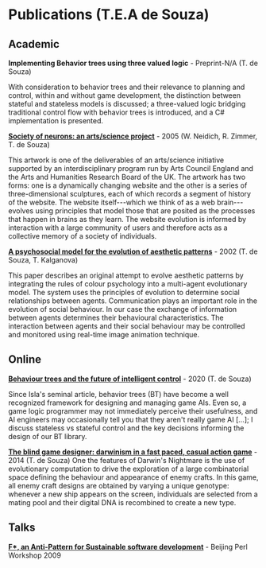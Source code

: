 # Publications (T.E.A de Souza)

## Academic

**Implementing Behavior trees using three valued logic** - Preprint-N/A (T. de Souza) 

With consideration to behavior trees and their relevance to planning and control, within and without game development, the distinction between stateful and stateless models is discussed; a three-valued logic bridging traditional control flow with behavior trees is introduced, and a C# implementation is presented.

**[Society of neurons: an arts/science project](https://dl.acm.org/doi/10.1145/1056224.1056281)** - 2005 (W. Neidich, R. Zimmer, T. de Souza)

This artwork is one of the deliverables of an arts/science initiative supported by an interdisciplinary program run by Arts Council England and the Arts and Humanities Research Board of the UK. The artwork has two forms: one is a dynamically changing website and the other is a series of three-dimensional sculptures, each of which records a segment of history of the website. The website itself---which we think of as a web brain---evolves using principles that model those that are posited as the processes that happen in brains as they learn. The website evolution is informed by interaction with a large community of users and therefore acts as a collective memory of a society of individuals.

**[A psychosocial model for the evolution of aesthetic patterns](https://bura.brunel.ac.uk/handle/2438/11034)** - 2002 (T. de Souza, T. Kalganova)

This paper describes an original attempt to evolve aesthetic patterns by integrating the rules of colour psychology into a multi-agent evolutionary model. The system uses the principles of evolution to determine social relationships between agents. Communication plays an important role in the evolution of social behaviour. In our case the exchange of information between agents determines their behavioural characteristics. The interaction between agents and their social behaviour may be controlled and monitored using real-time image animation technique.

## Online

**[Behaviour trees and the future of intelligent control](https://www.gamasutra.com/blogs/ThibaudDeSouza/20201012/371528/Behavior_trees_and_the_future_of_intelligent_control.php)** - 2020 (T. de Souza)

Since Isla's seminal article, behavior trees (BT) have become a well recognized framework for designing and managing game AIs.
Even so, a game logic programmer may not immediately perceive their usefulness, and AI engineers may occasionally tell you that they aren't really game AI \[...\]; I discuss stateless vs stateful control and the key decisions informing the design of our BT library.

**[The blind game designer: darwinism in a fast paced, casual action game](https://www.gamasutra.com/blogs/ThibaudDeSouza/20140421/215874/The_Blind_Game_Designer__Darwinism_in_a_fast_pace_casual_action_game.php)** - 2014 (T. de Souza)
One the features of Darwin's Nightmare is the use of evolutionary computation to drive the exploration of a large combinatorial space defining the behaviour and appearance of enemy crafts. In this game, all enemy craft designs are obtained by varying a unique genotype: whenever a new ship appears on the screen, individuals are selected from a mating pool and their digital DNA is recombined to create a new type. 

## Talks

**[F*, an Anti-Pattern for Sustainable software development](https://www.slideshare.net/eelstork/the-fstar-metapattern-english-only)** - Beijing Perl Workshop 2009



